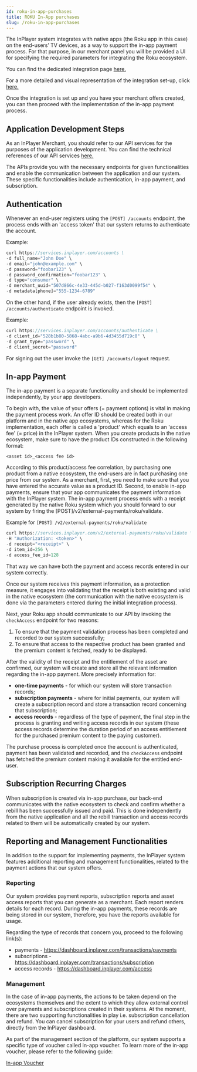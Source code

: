 ```yaml
---
id: roku-in-app-purchases
title: ROKU In-App purchases
slug: /roku-in-app-purchases
---
```


The InPlayer system integrates with native apps (the Roku app in this case) on the end-users’ TV devices, as a way to support the in-app payment process. For that purpose, in our merchant panel you will be provided a UI for specifying the required parameters for integrating the Roku ecosystem.

You can find the dedicated integration page [here.](https://dashboard.inplayer.com/settings/integrations/in-app-integrations)

For a more detailed and visual representation of the integration set-up, click [here.](https://inplayer.com/docs/in-app-purchases/roku/) 

Once the integration is set up and you have your merchant offers created, you can then proceed with the implementation of the in-app payment process. 

## Application Development Steps

As an InPlayer Merchant, you should refer to our API services for the purposes of the application development. You can find the technical references of our API services [here.](https://docs.inplayer.com/api/)

The APIs provide you with the necessary endpoints for given functionalities and enable the communication between the application and our system. 
These specific functionalities include authentication, in-app payment, and subscription.

## Authentication 

Whenever an end-user registers using the `[POST] /accounts` endpoint, the process ends with an 'access token' that our system returns to authenticate the account. 

Example:

```javascript
curl https://services.inplayer.com/accounts \
-d full_name="John Doe" \
-d email="john@example.com" \
-d password="foobar123" \
-d password_confirmation="foobar123" \
-d type="consumer" \
-d merchant_uuid="507d866c-4e33-445d-b027-f163d0099f54" \
-d metadata[phone]="555-1234-6789"
```

On the other hand, if the user already exists, then the `[POST] /accounts/authenticate` endpoint is invoked.

Example:

```javascript
curl https://services.inplayer.com/accounts/authenticate \
-d client_id="528b1b80-5868-4abc-a9b6-4d3455d719c8" \
-d grant_type="password" \
-d client_secret="password"
```

For signing out the user invoke the `[GET] /accounts/logout` request.

## In-app Payment

The in-app payment is a separate functionality and should be implemented independently, by your app developers. 

To begin with, the value of your offers (= payment options) is vital in making the payment process work. An offer ID should be created both in our platform and in the native app ecosystems, whereas for the Roku implementation, each offer is called a 'product' which equals to an 'access fee' (= price) in the InPlayer system. When you create products in the native ecosystem, make sure to have the product IDs constructed in the following format: 

`<asset id>_<access fee id>`

According to this product/access fee correlation, by purchasing one product from a native ecosystem, the end-users are in fact purchasing one price from our system. 
As a merchant, first, you need to make sure that you have entered the accurate value as a product ID. Second, to enable in-app payments, ensure that your app communicates the payment information with the InPlayer system. The in-app payment process ends with a receipt generated by the native Roku system which you should forward to our system by firing the [POST]/v2/external-payments/roku/validate. 

Example for `[POST] /v2/external-payments/roku/validate`

```javascript
curl https://services.inplayer.com/v2/external-payments/roku/validate \
-H "Authorization: <token>" \
-d receipt="<receipt>" \
-d item_id=256 \
-d access_fee_id=128
```

That way we can have both the payment and access records entered in our system correctly.

Once our system receives this payment information, as a protection measure, it engages into validating that the receipt is both existing and valid in the native ecosystem (the communication with the native ecosystem is done via the parameters entered during the initial integration process). 

Next, your Roku app should communicate to our API by invoking the `checkAccess` endpoint for two reasons:

1. To ensure that the payment validation process has been completed and recorded to our system successfully;
2. To ensure that access to the respective product has been granted and the premium content is fetched, ready to be displayed. 

After the validity of the receipt and the entitlement of the asset are confirmed, our system will create and store all the relevant information regarding the in-app payment. More precisely information for:

* **one-time payments** - for which our system will store transaction records;
* **subscription payments** - where for initial payments, our system will create a subscription record and store a transaction record concerning that subscription;
* **access records** - regardless of the type of payment, the final step in the process is granting and writing access records in our system (these access records determine the duration period of an access entitlement for the purchased premium content to the paying customer).

The purchase process is completed once the account is authenticated, payment has been validated and recorded, and the `checkAccess` endpoint has fetched the premium content making it available for the entitled end-user. 

## Subscription Recurring Charges

When subscription is created via in-app purchase, our back-end communicates with the native ecosystem to check and confirm whether a rebill has been successfully issued and paid. This is done independently from the native application and all the rebill transaction and access records related to them will be automatically created by our system.


## Reporting and Management Functionalities
  
In addition to the support for implementing payments, the InPlayer system features additional reporting and management functionalities, related to the payment actions that our system offers.

### Reporting

Our system provides payment reports, subscription reports and asset access reports that you can generate as a merchant. Each report renders details for each record. During the in-app payments, these records are being stored in our system, therefore, you have the reports available for usage.

Regarding the type of records that concern you, proceed to the following link(s):
- payments - https://dashboard.inplayer.com/transactions/payments 
- subscriptions - https://dashboard.inplayer.com/transactions/subscription 
- access records - https://dashboard.inplayer.com/access 

### Management

In the case of in-app payments, the actions to be taken depend on the ecosystems themselves and the extent to which they allow external control over payments and subscriptions created in their systems. 
At the moment, there are two supporting functionalities in play i.e. subscription cancellation and refund.  You can cancel subscription for your users and refund others, directly from the InPlayer dashboard. 

As part of the management section of the platform, our system supports a specific type of voucher called in-app voucher. To learn more of the in-app voucher, please refer to the following guide: 

[In-app Voucher](in-app-vouchers)







